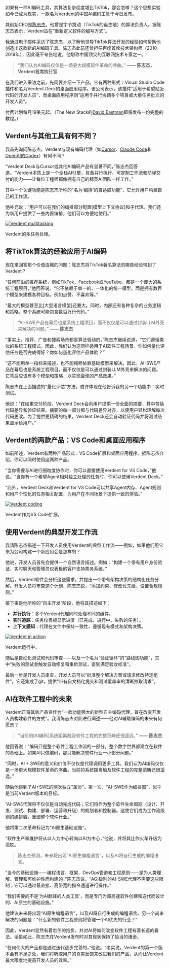 如果有一种AI编码工具，其算法复杂程度堪比TikTok，那会怎样？这个思想实验如今已成为现实，一款名为[Verdent](https://www.verdent.ai/)的中国AI编码工具于今日发布。

其创始CEO是[陈志杰](https://www.linkedin.com/in/zhijie-chen-bytechen/)，他曾是字节跳动（TikTok的诞生地）的算法负责人。据陈志杰表示，Verdent旨在“重新定义软件的编写方式”。

我通过电子邮件采访了陈志杰，以了解他领导TikTok算法开发的经验如何帮助他创造出这款新的AI编码工具。陈志杰此前还曾担任百度首席技术架构师（2010-2019年），因此毫不夸张地说，他堪称中国顶尖的互联网技术专家之一。

> “我们认为AI编码仅仅是一场更大规模软件革命的序曲。”
> **—— 陈志杰，Verdent首席执行官**

在我们进入采访之前，先简要介绍一下产品。它有两种形式：Visual Studio Code插件和名为Verdent Deck的桌面应用程序。该公司表示，该插件“适用于希望贴近代码的开发人员”，而桌面应用程序则“适用于并行协调多个项目或大量任务批次的开发人员”。

付费计划每月19美元起。（The New Stack的[David Eastman](https://thenewstack.io/author/david-eastman/)即将发布一份完整的教程。）

## Verdent与其他工具有何不同？

我首先询问陈志杰，Verdent与现有编码代理（如[Cursor](https://thenewstack.io/install-cursor-and-learn-programming-with-ai-help/)、[Claude Code](https://thenewstack.io/claude-opus-4-with-claude-code-a-developer-walkthrough/)和[OpenAI的Codex](https://thenewstack.io/testing-openai-codex-and-comparing-it-to-claude-code/)）有何不同？

“Verdent Deck与Cursor或其他AI编码产品有显著不同，”陈志杰回答道。“Verdent本质上是一个全栈AI引擎，具备并行执行、可定制工作流和防弹交付的能力——让每位工程师都像拥有自己的精英AI团队一样工作。”

其中一个关键功能是陈志杰所称的“名为‘编排’的自适应功能”，它允许用户构建自己的工作流。

他补充说：“用户可以在我们的编排部分配置[模型上下文协议]和子代理。我们还为新用户提供了一些内置编排，他们可以方便地使用。”

[![Verdent multitasking](https://cdn.thenewstack.io/media/2025/09/2662be8f-verdent-deck.jpg)](https://cdn.thenewstack.io/media/2025/09/2662be8f-verdent-deck.jpg)

Verdent的多任务处理。

## 将TikTok算法的经验应用于AI编码

现在来回答那个价值连城的问题：陈志杰将TikTok著名算法的哪些经验带到了Verdent？

“任何前沿的推荐系统，例如TikTok、Facebook或YouTube，都是一个庞大的系统工程项目，”他回答说。“它不依赖于单一的、一体化的统一模型，而是拥有数百个模型来建模各种目标，例如点赞、不喜欢等。”

“最大的模型甚至比[大型语言模型]还要大。同时，内部还有各种复杂的业务逻辑和策略，整个系统可能包含数百万行代码。”

> “AI-SWE产品在幕后也是系统工程项目，而不仅仅是可以通过封装LLM外壳来解决的问题。”
> **—— 陈志杰**

“事实上，推荐、广告和搜索场景都是算法驱动的，”陈志杰继续说道，“它们遵循类似的系统工程模式。因此，我们认为这同样适用于AI软件工程场景。你如何量化评估任务是否完成得好？你如何量化评估产品体验？”

“这不能用单一指标来描述，也不能纯粹依靠基础模型来解决。因此，AI-SWE产品在幕后也是系统工程项目，而不仅仅是可以通过封装LLM外壳来解决的问题。它背后应该有多个模型和策略，以实现最佳的产品效果。”

陈志杰在上面描述的“量化评估”方法，或许体现在他告诉我的另一个功能中：实时测试。

他说：“在结果交付阶段，Verdent Deck会向用户提供一份全面的摘要，其中包括代码差异和验证结果。摘要的每一部分都与代码差异对齐，以便用户轻松理解每次代码更改。为了提供更精确的结果，Verdent Deck还会自动验证代码并将测试结果显示给用户。”

## Verdent的两款产品：VS Code和桌面应用程序

如前所述，Verdent有两种产品形式：VS Code扩展和桌面应用程序。据陈志杰介绍，你可以同时使用这两种产品。

“当你需要与AI进行细粒度协作时，你可以直接使用Verdent for VS Code，”他说。“当你有一个希望Agent相对独立处理的任务时，你可以使用Verdent Deck。”

“此外，Verdent Deck和Verdent for VS Code可以共享Agent内存、Agent规则和用户个性化的任务相关配置，为用户在不同场景下提供一致的体验。”

[![Verdent coding](https://cdn.thenewstack.io/media/2025/09/eadb9391-verdent2.jpg)](https://cdn.thenewstack.io/media/2025/09/eadb9391-verdent2.jpg)

Verdent作为VS Code扩展。

## 使用Verdent的典型开发工作流

我请陈志杰描述一下开发人员使用Verdent的典型工作流——例如，如果他们用它来为公司构建一个新应用会是怎样的？

他说，开发人员首先会提供一个自然语言描述。例如：“构建一个带有用户身份验证、实时聊天和管理员仪表板的客户支持票务系统。”

然后，Verdent软件会分析这些需求，并提出一个带有架构决策的结构化任务分解。开发人员将审查这个计划，陈志杰说，“添加约束、修改优先级、设置合规规则。”

接下来是他所称的“自主开发”阶段，他将其描述如下：

*   **并行执行**：多个Verdent代理同时处理不同的组件。
*   **实时追踪**：任务仪表板显示进度（已完成、进行中、失败的任务）。
*   **上下文感知**：代理在文件中保持一致性，遵循现有模式和架构决策。

[![Verdent in action](https://cdn.thenewstack.io/media/2025/09/d2db20b3-verdent3.jpg)](https://cdn.thenewstack.io/media/2025/09/d2db20b3-verdent3.jpg)

Verdent运行中。

随后是自动化测试和代码审查——以及一个名为“验证循环”的“路线图功能”，其中“失败的测试会触发自动修复和重新测试，直到满足验收标准”。

最后一步是开发人员审查，开发人员可以“批准整个解决方案或请求修改特定组件”。它还集成了git，提供“带有自文档化提交和测试覆盖率的清晰拉取请求”。

## AI在软件工程中的未来

Verdent正将其新产品宣传为“一款功能强大的新型自主编码代理，旨在改变开发人员构建软件的方式”。我请陈志杰对此进行阐述——他对AI辅助编码的未来有何愿景？

> “当前的[AI编码]系统距离触及软件工程的完整范畴还很遥远。”
> **—— 陈志杰**

他回答说：“编码只是整个软件工程工作流的一部分。整个数字世界都建立在软件的基础上。如果AI只做编码，那只能解决软件行业一小部分问题。”

“同时，AI + SWE的意义和价值不仅仅是代理调用更多工具。我们认为AI编码仅仅是一场更大规模软件革命的序曲。当前的系统距离触及软件工程的完整范畴还很遥远。”

随后他谈到了AI+SWE的两次独立“革命”。第一次，“AI-SWE作为编排器”，似乎是当前Verdent版本的目标。

“AI-SWE代理将不仅仅是自动完成代码；它们将作为整个软件生命周期（设计、开发、测试、构建、部署、运营和升级）的规划者和控制器。这使它们成为工作流级别的编排器，重塑整个软件行业。”

他将第二次革命标记为“AI原生基础设施”。

“软件生产和维护将从以人为中心转向以AI为中心，”他说，并将其比作火车升级为高铁。

> 陈志杰预测，未来将出现“AI原生编程语言”，以及AI将自行生成的编程语言。

“当今的基础设施——编程语言、框架、DevOps管道和工程原则——是为人类理解、管理和可维护性而构建的，”陈志杰说。“AGI级别的AI-SWE代理不需要这些限制；它可以通过最直接、高带宽的指令通道进行操作。”

“我们需要的不是‘为AI翻译的人类工具’，而是专门为超高速软件创建和迭代而设计的、AI原生的基础设施。”

他建议未来将出现“AI原生编程语言”，以及AI将自行生成的编程语言。另一个尚未解决的问题是：“什么新的软件工程原则将管理一个AI优先的行业？”

因此，Verdent显然有着宏伟的抱负，并对AI将如何改变软件工程有着长远的看法。话虽如此，陈志杰在Verdent发布时对其现状保持了恰当的谦逊。

“任何伟大的产品都是通过迭代逐步完善的，”他说。“老实说，Verdent的第一个版本会有不足之处，我们将听取用户的真实反馈来改进我们的产品，从而让Verdent最大限度地提高开发人员的效率。”